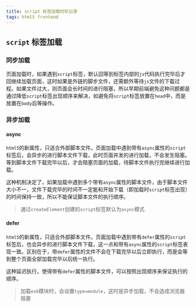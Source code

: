 ```yaml
---
title: script 标签加载时机记录
tags: html5 frontend
---
```


## `script` 标签加载

### 同步加载

​ 页面加载时，如果遇到`script`标签，默认回等到标签内部的`js`代码执行完毕后才回继续加载页面，这时如果是外链的脚步文件，还需额外等待`js`文件的下载过程。如果文件过大，则页面会长时间的进行阻塞，所以早期前端避免这种问题都是通过降低`script`标签出现顺序来解决，如避免将`script`标签放置在`head`中，而是放置在`body`后等操作。

### 异步加载

#### async

​ `html5`的新属性，只适合外部脚本文件。页面加载中遇到带有`async`属性的`script`标签后，会异步的进行脚本文件下载，此时页面并发的进行加载，不会发生阻塞。等到脚本文件下载完毕以后，才会阻塞页面的加载，待脚本文件执行完继续进行加载。

​ 这种机制决定了，如果加载中遇到多个带有`async`属性的脚本文件，由于脚本文件大小不一，文件下载完毕的时间不一定能和开始下载（即加载时`script`标签出现）的时间保持一致，所以不能保证脚本文件的执行顺序。

> 通过`createElement`创建的`script`标签默认为`async`模式

#### defer

​ `html5`的新属性，只适合外部脚本文件。页面加载中遇到带有`defer`属性的`script`标签后，也会异步的进行脚本文件下载，这一点和带有`async`属性的`script`标签表现一致。区别在于，带`defer`属性的文件不会在下载完毕以后立即执行，而是会等到整个页面全部加载完毕以后统一执行。

​ 这种延迟执行，使得带有`defer`属性的脚本文件，可以按照出现顺序来保证执行的顺序。

> 加载`es6`模块时，会设置`type=module`，这时是异步加载，不会造成浏览器阻塞
